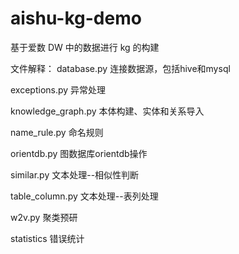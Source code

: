 # aishu-kg-demo

基于爱数 DW 中的数据进行 kg 的构建

文件解释：
database.py 
连接数据源，包括hive和mysql

exceptions.py
异常处理

knowledge_graph.py
本体构建、实体和关系导入

name_rule.py
命名规则

orientdb.py
图数据库orientdb操作


similar.py
文本处理--相似性判断

table_column.py
文本处理--表列处理

w2v.py
聚类预研

statistics
错误统计
